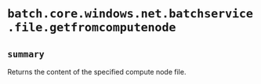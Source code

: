 # `batch.core.windows.net.batchservice.file.getfromcomputenode`

## `summary`
Returns the content of the specified compute node file.


